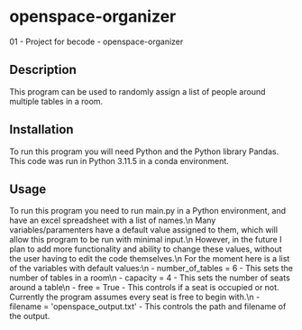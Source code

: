 # openspace-organizer
01 - Project for becode - openspace-organizer

## Description

This program can be used to randomly assign a list of people around multiple tables in a room.

## Installation

To run this program you will need Python and the Python library Pandas.
This code was run in Python 3.11.5 in a conda environment.

## Usage

To run this program you need to run main.py in a Python environment, and have an excel spreadsheet with a list of names.\n
Many variables/paramenters have a default value assigned to them, which will allow this program to be run with minimal input.\n
However, in the future I plan to add more functionality and ability to change these values, without the user having to edit the code themselves.\n
For the moment here is a list of the variables with default values:\n
    - number_of_tables = 6 - This sets the number of tables in a room\n
    - capacity = 4 - This sets the number of seats around a table\n
    - free = True - This controls if a seat is occupied or not. Currently the program assumes every seat is free to begin with.\n
    - filename = 'openspace_output.txt' - This controls the path and filename of the output.
